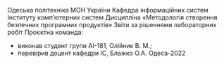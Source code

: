 Одеська політехніка МОН України
Кафедра інформаційних систем Інституту комп’ютерних систем 
Дисципліна «Методологія створення безпечних програмних продуктів» 
Звіти за рішеннями лабораторних робіт
Проєктна команда:
- виконав студент групи АІ-181, Олійник В. М.;
- перевірив доцент кафедри ІС, Блажко О.А.
Одеса-2022